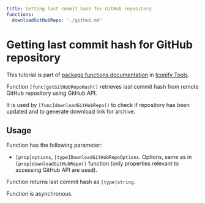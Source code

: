 ```yaml
title: Getting last commit hash for GitHub repository
functions:
  downloadGitHubRepo: './github.md'
```

# Getting last commit hash for GitHub repository

This tutorial is part of [package functions documentation](./index.md) in [Iconify Tools](../index.md).

Function `[func]getGitHubRepoHash()` retrieves last commit hash from remote GitHub repository using GitHub API.

It is used by `[func]downloadGitHubRepo()` to check if repository has been updated and to generate download link for archive.

## Usage

Function has the following parameter:

- `[prop]options`, `[type]DownloadGitHubRepoOptions`. Options, same as in `[prop]downloadGitHubRepo()` function (only properties relevant to accessing GitHub API are used).

Function returns last commit hash as `[type]string`.

Function is asynchronous.

